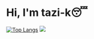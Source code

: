# Hi, I'm tazi-k😴
[![Top Langs](https://github-readme-stats.vercel.app/api/top-langs/?username=tazi-k)](https://github.com/tazi-k/github-readme-stats)
![](https://github-readme-stats.vercel.app/api?username=tazi-k)





